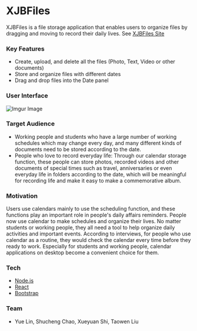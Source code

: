# XJBFiles

XJBFiles is a file storage application that enables users to organize files by dragging and moving to record their daily lives. 
See [XJBFiles Site]()

### Key Features
- Create, upload, and delete all the files (Photo, Text, Video or other documents)
- Store and organize files with different dates
- Drag and drop files into the Date panel

### User Interface
![Imgur Image](https://i.imgur.com/s8fqKjy.jpg)

### Target Audience
- Working people and students who have a large number of working schedules which may change every day, and many different kinds of documents need to be stored according to the date.
- People who love to record everyday life: Through our calendar storage function, these people can store photos, recorded videos and other documents of special times such as travel, anniversaries or even everyday life in folders according to the date, which will be meaningful for recording life and make it easy to make a commemorative album.

### Motivation
Users use calendars mainly to use the scheduling function, and these functions play an important role in people's daily affairs reminders. People now use calendar to make schedules and organize their lives. No matter students or working people, they all need a tool to help organize daily activities and important events. According to interviews, for people who use calendar as a routine, they would check the calendar every time before they ready to work. Especially for students and working people, calendar applications on desktop become a convenient choice for them.


### Tech
* [Node.js] 
* [React] 
* [Bootstrap] 

### Team
- Yue Lin, Shucheng Chao, Xueyuan Shi, Taowen Liu


[//]: # (These are reference links used in the body of this note and get stripped out when the markdown processor does its job. There is no need to format nicely because it shouldn't be seen. Thanks SO - http://stackoverflow.com/questions/4823468/store-comments-in-markdown-syntax)


   [Node.js]: <http://nodejs.org>
   [Bootstrap]: <https://getbootstrap.com/>
   [React]:<https://reactjs.org/>


